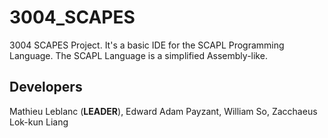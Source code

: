 # 3004_SCAPES

3004 SCAPES Project. It's a basic IDE for the SCAPL Programming Language. The SCAPL Language is a simplified Assembly-like.

## Developers

Mathieu Leblanc (**LEADER**), Edward Adam Payzant, William So, Zacchaeus Lok-kun Liang
